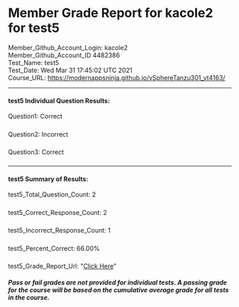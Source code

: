 # Member Grade Report for kacole2 for test5  
   
Member_Github_Account_Login: kacole2  
Member_Github_Account_ID 4482386  
Test_Name: test5  
Test_Date: Wed Mar 31 17:45:02 UTC 2021  
Course_URL: https://modernappsninja.github.io/vSphereTanzu301_vt4163/  
   
---  
#### test5 Individual Question Results:  
Question1: Correct  
#####  
Question2: Incorrect  
#####  
Question3: Correct  
#####  
---  
#### test5 Summary of Results:  
test5_Total_Question_Count: 2  
#####  
test5_Correct_Response_Count: 2  
#####  
test5_Incorrect_Response_Count: 1  
#####  
test5_Percent_Correct: 66.00%  
#####  
test5_Grade_Report_Url: "[Click Here](https://github.com/modernappsninjas/kacole2/blob/main/static/userdata/courses/vSphereTanzu301_vt4163/grade_report.pr160.test5.md)"
##### Pass or fail grades are not provided for individual tests. A passing grade for the course will be based on the cumulative average grade for all tests in the course.  
